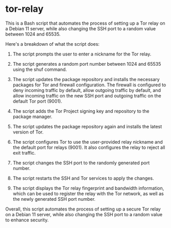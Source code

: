 # tor-relay

This is a Bash script that automates the process of setting up a Tor relay on a Debian 11 server, while also changing the SSH port to a random value between 1024 and 65535.

Here's a breakdown of what the script does:

1. The script prompts the user to enter a nickname for the Tor relay.

2. The script generates a random port number between 1024 and 65535 using the shuf command.

3. The script updates the package repository and installs the necessary packages for Tor and firewall configuration. The firewall is configured to deny incoming traffic by default, allow outgoing traffic by default, and allow incoming traffic on the new SSH port and outgoing traffic on the default Tor port (9001).

4. The script adds the Tor Project signing key and repository to the package manager.

5. The script updates the package repository again and installs the latest version of Tor.

6. The script configures Tor to use the user-provided relay nickname and the default port for relays (9001). It also configures the relay to reject all exit traffic.

7. The script changes the SSH port to the randomly generated port number.

8. The script restarts the SSH and Tor services to apply the changes.

9. The script displays the Tor relay fingerprint and bandwidth information, which can be used to register the relay with the Tor network, as well as the newly generated SSH port number.

Overall, this script automates the process of setting up a secure Tor relay on a Debian 11 server, while also changing the SSH port to a random value to enhance security.
